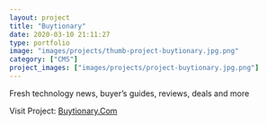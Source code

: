 ```yaml
---
layout: project
title: "Buytionary"
date: 2020-03-10 21:11:27
type: portfolio
image: "images/projects/thumb-project-buytionary.jpg.png"
category: ["CMS"]
project_images: ["images/projects/project-buytionary.jpg.png"]
---
```




Fresh technology news, buyer’s guides, reviews, deals and more

Visit Project: [Buytionary.Com](https://buytionary.com)
